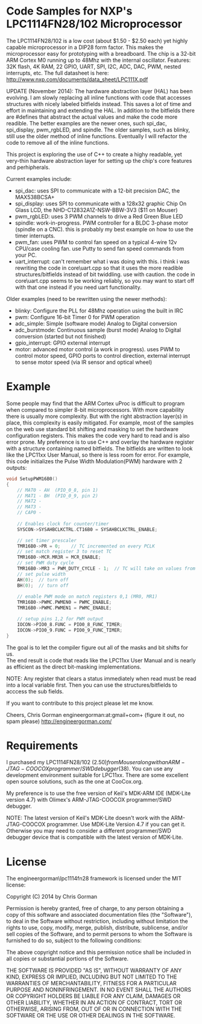 # Code Samples for NXP's LPC1114FN28/102 Microprocessor
The LPC1114FN28/102 is a low cost (about $1.50 - $2.50 each)
yet highly capable microprocessor in a DIP28 form factor.  This makes
the microprocessor easy for prototyping with a breadboard.
The chip is a 32-bit ARM Cortex M0 running up to 48Mhz with the 
internal oscillator.  Features: 32K flash, 4K RAM, 22 GPIO, UART,
SPI, I2C, ADC, DAC, PWM, nested interrupts, etc.  The full datasheet is
here:  http://www.nxp.com/documents/data_sheet/LPC111X.pdf

UPDATE (November 2014):  The hardware abstraction layer (HAL) has been evolving.  I am slowly replacing all 
inline functions with code that accesses structures with nicely labeled bitfields instead.
This saves a lot of time and effort in maintaining and extending the HAL.  In addition to the bitfields there are #defines
that abstract the actual values and make the code more readible.  The better examples are the newer ones, such spi_dac, 
spi_display, pwm_rgbLED, and spindle.  The older samples, such as blinky, still use the older method of inline functions.  Eventually
I will refactor the code to remove all of the inline functions.

This project is exploring the use of C++ to create a highy readable, yet very-thin hardware abstraction
layer for setting up the chip's core features and perhipherals.  

Current examples include:
* spi_dac:  uses SPI to communicate with a 12-bit precision DAC, the MAX538BCSA+
* spi_display:  uses SPI to communicate with a 128x32 graphic Chip On Glass LCD, the NHD-C12832A1Z-NSW-BBW-3V3 ($11 on Mouser)
* pwm_rgbLED: uses 3 PWM channels to drive a Red Green Blue LED
* spindle:  work-in-progress.  PWM controller for a BLDC 3-phase motor (spindle on a CNC).  this is probably my best example on
how to use the timer interrupts.
* pwm_fan:  uses PWM to control fan speed on a typical 4-wire 12v CPU/case cooling fan.  use Putty to send fan speed commands from your PC.
* uart_interrupt:  can't remember what i was doing with this.  i think i was rewriting the code in core\uart.cpp so that
it uses the more readible structures/bitfields instead of bit twiddling.  use with caution.  the code in core\uart.cpp seems to
be working reliably, so you may want to start off with that one instead if you need uart functionality.

Older examples (need to be rewritten using the newer methods): 
* blinky:  Configure the PLL for 48Mhz operation using the built in IRC
* pwm:  Configure 16-bit Timer 0 for PWM operation
* adc_simple:  Simple (software mode) Analog to Digital conversion 
* adc_burstmode:  Continuous sample (burst mode) Analog to Digital conversion (started but not finished)
* gpio_interrupt:  GPIO external interrupt
* motor:  advanced motor control (a work in progress). uses PWM to control motor speed, 
GPIO ports to control direction, external interrupt to sense motor speed (via IR sensor and optical wheel)

# Example
Some people may find that the ARM Cortex uProc is difficult to program when compared to simpler 8-bit microprocessors.
With more capability there is usually more complexity.  But with the right 
abstraction layer(s) in place, this complexity is easily mitigated.  For example, 
most of the samples on the web use standard bit shifting and masking 
to set the hardware configuration registers.  This makes the code very hard to read and is also error 
prone.  My preference is to use C++ and overlay the hardware register with a 
structure containing named bitfields. The bitfields are written to look like 
the LPC11xx User Manual, so there is less room for error. For example, this code initializes 
the Pulse Width Modulation(PWM) hardware with 2 outputs:

```C++
void SetupPWM16B0()
{
	// MAT0 - AH  (PIO_0_8, pin 1)
	// MAT1 - BH  (PIO_0_9, pin 2)
	// MAT2 -
	// MAT3 - 
	// CAP0 - 
	
	// Enables clock for counter/timer
	SYSCON->SYSAHBCLKCTRL.CT16B0 = SYSAHBCLKCTRL_ENABLE;

	// set timer prescaler
	TMR16B0->PR = 0;	// TC incremented on every PCLK
	// set match register 3 to reset TC
	TMR16B0->MCR.MR3R = MCR_ENABLE;
	// set PWM duty cycle
	TMR16B0->MR3 = PWM_DUTY_CYCLE - 1;	// TC will take on values from 0.. DUTY_CYCLE-1
	// set pulse width
	AH(0);	// turn off
	BH(0);	// turn off
	
	// enable PWM mode on match registers 0,1 (MR0, MR1)
	TMR16B0->PWMC.PWMEN0 = PWMC_ENABLE;
	TMR16B0->PWMC.PWMEN1 = PWMC_ENABLE;

	// setup pins 1,2 for PWM output
	IOCON->PIO0_8.FUNC = PIO0_8_FUNC_TIMER;
	IOCON->PIO0_9.FUNC = PIO0_9_FUNC_TIMER;
}
```

The goal is to let the compiler figure out all of the masks and bit shifts for us.  
The end result is code that reads like the LPC11xx User Manual and is 
nearly as efficient as the direct bit-masking implementations.

NOTE:  Any register that clears a status immediately when read
must be read into a local variable first.  Then you can use the 
structures/bitfields to acccess the sub fields.


If you want to contribute to this project please let me know.

Cheers,
Chris Gorman
engineergorman:at:gmail+com+ (figure it out, no spam please)
http://engineergorman.com/

# Requirements
I purchased my LPC1114FN28/102 ($2.50) from Mouser along with an ARM-JTAG-COOCOX 
programmer/SWD debugger ($38).  You can use any development environment 
suitable for LPC11xx.  There are some excellent open source solutions,
such as the one at CooCox.org.

My preference is to use the free version of Keil's MDK-ARM IDE (MDK-Lite version 4.7) with Olimex's
ARM-JTAG-COOCOX programmer/SWD debugger.

NOTE:  The latest version of Keil's MDK-Lite doesn't work with the ARM-JTAG-COOCOX programmer.
Use MDK-Lite Version 4.7 if you can get it.  Otherwise you may need to consider a different
programmer/SWD debugger device that is compatible with the latest version of MDK-Lite.

# License
The engineergorman\lpc1114fn28 framework is licensed under the MIT license:

Copyright (C) 2014 by Chris Gorman

Permission is hereby granted, free of charge, to any person obtaining a copy
of this software and associated documentation files (the "Software"), to deal
in the Software without restriction, including without limitation the rights
to use, copy, modify, merge, publish, distribute, sublicense, and/or sell
copies of the Software, and to permit persons to whom the Software is
furnished to do so, subject to the following conditions:

The above copyright notice and this permission notice shall be included in
all copies or substantial portions of the Software.

THE SOFTWARE IS PROVIDED "AS IS", WITHOUT WARRANTY OF ANY KIND, EXPRESS OR
IMPLIED, INCLUDING BUT NOT LIMITED TO THE WARRANTIES OF MERCHANTABILITY,
FITNESS FOR A PARTICULAR PURPOSE AND NONINFRINGEMENT. IN NO EVENT SHALL THE
AUTHORS OR COPYRIGHT HOLDERS BE LIABLE FOR ANY CLAIM, DAMAGES OR OTHER
LIABILITY, WHETHER IN AN ACTION OF CONTRACT, TORT OR OTHERWISE, ARISING FROM,
OUT OF OR IN CONNECTION WITH THE SOFTWARE OR THE USE OR OTHER DEALINGS IN
THE SOFTWARE.
